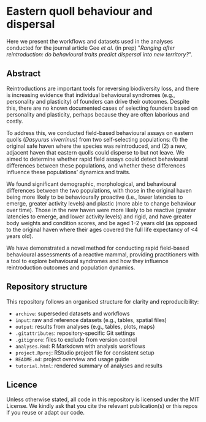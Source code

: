 # Eastern quoll behaviour and dispersal

Here we present the workflows and datasets used in the analyses conducted for the journal article Gee *et al*. (in prep) "*Ranging after reintroduction: do behavioural traits predict dispersal into new territory?*".

## Abstract

Reintroductions are important tools for reversing biodiversity loss, and there is increasing evidence that individual behavioural syndromes (e.g., personality and plasticity) of founders can drive their outcomes. Despite this, there are no known documented cases of selecting founders based on personality and plasticity, perhaps because they are often laborious and costly.

To address this, we conducted field-based behavioural assays on eastern quolls (*Dasyurus viverrinus*) from two self-selecting populations: (1) the original safe haven where the species was reintroduced, and (2) a new, adjacent haven that eastern quolls could disperse to but not leave. We aimed to determine whether rapid field assays could detect behavioural differences between these populations, and whether these differences influence these populations’ dynamics and traits.
 
We found significant demographic, morphological, and behavioural differences between the two populations, with those in the original haven being more likely to be behaviourally proactive (i.e., lower latencies to emerge, greater activity levels) and plastic (more able to change behaviour over time). Those in the new haven were more likely to be reactive (greater latencies to emerge, and lower activity levels) and rigid, and have greater body weights and condition scores, and be aged 1–2 years old (as opposed to the original haven where their ages covered the full life expectancy of <4 years old). 

We have demonstrated a novel method for conducting rapid field-based behavioural assessments of a reactive mammal, providing practitioners with a tool to explore behavioural syndromes and how they influence reintroduction outcomes and population dynamics.

## Repository structure

This repository follows an organised structure for clarity and reproducibility:
- `archive`: superseded datasets and workflows 
- `input`: raw and reference datasets (e.g., tables, spatial files) 
- `output`: results from analyses (e.g., tables, plots, maps) 
- `.gitattributes`: repository-specific Git settings 
- `.gitignore`: files to exclude from version control 
- `analyses.Rmd`: R Markdown with analysis workflows 
- `project.Rproj`: RStudio project file for consistent setup 
- `README.md`: project overview and usage guide 
- `tutorial.html`: rendered summary of analyses and results 

## Licence

Unless otherwise stated, all code in this repository is licensed under the MIT License. We kindly ask that you cite the relevant publication(s) or this repos if you reuse or adapt our code.
